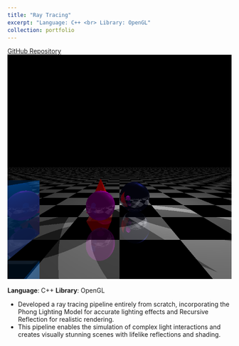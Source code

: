 ```yaml
---
title: "Ray Tracing"
excerpt: "Language: C++ <br> Library: OpenGL"
collection: portfolio
---
```


[GitHub Repository](https://github.com/mashiyat-mahjabin-prapty/CSE-410-Computer-Graphics/tree/main/Offline%203)  
![Ray Tracing](/images/ray_tracing.bmp)

**Language**: C++
**Library**: OpenGL

- Developed a ray tracing pipeline entirely from scratch, incorporating the Phong Lighting Model for accurate lighting effects and Recursive Reflection for realistic rendering.
- This pipeline enables the simulation of complex light interactions and creates visually stunning scenes with lifelike reflections and shading.
